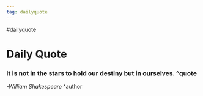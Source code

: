 ```yaml
---
tag: dailyquote
---
```


#dailyquote

# Daily Quote

### It is not in the stars to hold our destiny but in ourselves. ^quote
*-William Shakespeare* ^author
